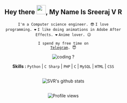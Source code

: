<div align="center">
<h2>Hey there <img src="https://github.com/svr666/svr666/blob/master/gifs/Hi.gif" width="30px">, My Name Is Sreeraj V R</h2>

<div align="center" width="50">

<code>I'm a Computer science engineer. 😎</code>
<code>I love programming. ❤</code>
<code>I like doing animations in Adobe After Effects. ❤</code>
<code>Anime lover. 😉</code>

<code>I spend my free time on <a href="https://t.me/svr666">Telegram</a>. 😇</code>

<img src="https://github.com/svr666/svr666/blob/master/gifs/coding.gif" alt="coding ?">

<b>Skills :</b> <code>Python</code> | <code>C Sharp</code> | <code>PHP</code> | <code>C</code> | <code>MySQL</code> | <code>HTML</code> | <code>CSS</code>

<br><img src="https://github-readme-stats.vercel.app/api?username=svr666&hide=prs,issues&show_icons=true&title_color=56ec99&text_color=ececec&icon_color=00ffba&bg_color=2c2a2a" alt="SVR's github stats">

<br><img src="https://gpvc.arturio.dev/svr666" alt="Profile views">

</div>
